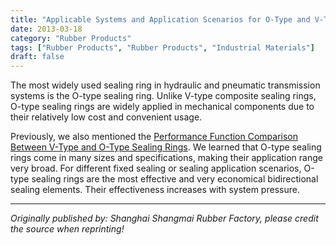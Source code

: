 ```yaml
---
title: "Applicable Systems and Application Scenarios for O-Type and V-Type Composite Sealing Rings"
date: 2013-03-18
category: "Rubber Products"
tags: ["Rubber Products", "Rubber Products", "Industrial Materials"]
draft: false
---
```


The most widely used sealing ring in hydraulic and pneumatic transmission systems is the O-type sealing ring. Unlike V-type composite sealing rings, O-type sealing rings are widely applied in mechanical components due to their relatively low cost and convenient usage.

Previously, we also mentioned the [Performance Function Comparison Between V-Type and O-Type Sealing Rings](http://www.smpolymer.com/xiangjiaozhipin/156/). We learned that O-type sealing rings come in many sizes and specifications, making their application range very broad. For different fixed sealing or sealing application scenarios, O-type sealing rings are the most effective and very economical bidirectional sealing elements. Their effectiveness increases with system pressure.

---

*Originally published by: Shanghai Shangmai Rubber Factory, please credit the source when reprinting!*